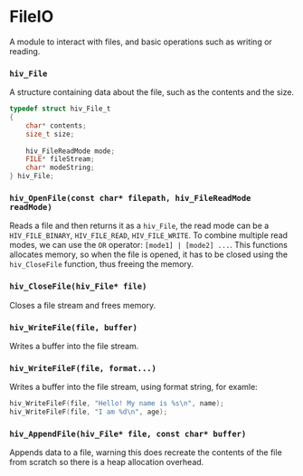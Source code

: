 # FileIO

A module to interact with files, and basic operations such as writing or reading.

### `hiv_File`

A structure containing data about the file, such as the contents and the size.

```c
typedef struct hiv_File_t
{
    char* contents;
    size_t size;
    
    hiv_FileReadMode mode;
    FILE* fileStream;
    char* modeString;
} hiv_File;
```

### `hiv_OpenFile(const char* filepath, hiv_FileReadMode readMode)`

Reads a file and then returns it as a `hiv_File`,  the read mode can be a `HIV_FILE_BINARY`, `HIV_FILE_READ`, `HIV_FILE_WRITE`. To combine multiple read modes, we can use the `OR` operator: `[mode1] | [mode2] ...`. This functions allocates memory, so when the file is opened, it has to be closed using the `hiv_CloseFile` function, thus freeing the memory.

### `hiv_CloseFile(hiv_File* file)`
Closes a file stream and frees memory.

### `hiv_WriteFile(file, buffer)`
Writes a buffer into the file stream.

### `hiv_WriteFileF(file, format...)`
Writes a buffer into the file stream, using format string, for examle:
```c
hiv_WriteFileF(file, "Hello! My name is %s\n", name);
hiv_WriteFileF(file, "I am %d\n", age);
```

### `hiv_AppendFile(hiv_File* file, const char* buffer)`
Appends data to a file, warning this does recreate the contents of the file from scratch so there is a heap allocation overhead.
